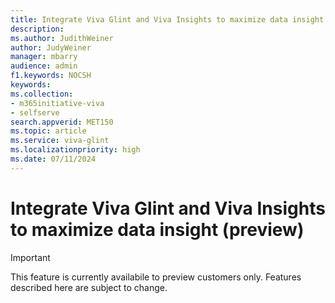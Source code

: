 ```yaml
---
title: Integrate Viva Glint and Viva Insights to maximize data insight (preview)
description: 
ms.author: JudithWeiner
author: JudyWeiner
manager: mbarry
audience: admin
f1.keywords: NOCSH
keywords: 
ms.collection:  
- m365initiative-viva
- selfserve 
search.appverid: MET150 
ms.topic: article
ms.service: viva-glint
ms.localizationpriority: high
ms.date: 07/11/2024
---
```


# Integrate Viva Glint and Viva Insights to maximize data insight (preview)

>[!IMPORTANT]
>This feature is currently availabile to preview customers only. Features described here are subject to change.
